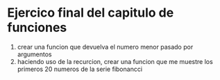 # Ejercico final del capitulo de funciones
 1. crear una funcion que devuelva el numero menor pasado por argumentos
 2. haciendo uso de la recurcion, crear una funcion que me muestre los primeros 20 numeros de la serie fibonancci